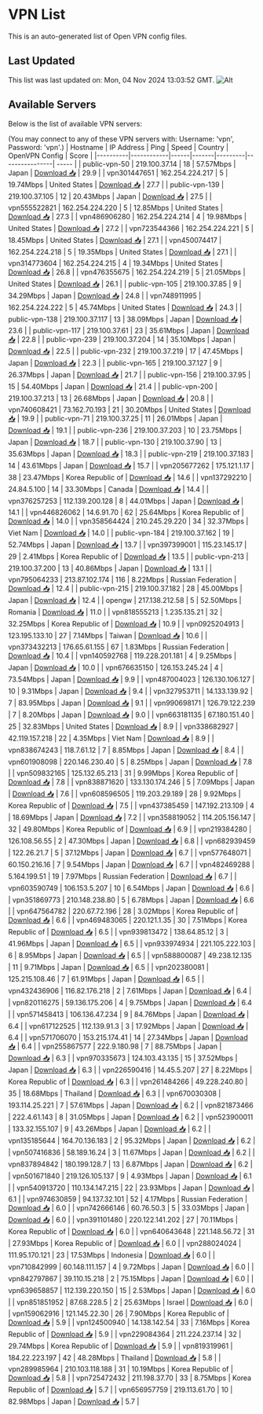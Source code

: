 # VPN List

This is an auto-generated list of Open VPN config files.

## Last Updated

This list was last updated on: Mon, 04 Nov 2024 13:03:52 GMT.
![Alt](https://repobeats.axiom.co/api/embed/186b98318ef1479477931607c1ad7d823f12451f.svg "Repobeats analytics image")

## Available Servers

Below is the list of available VPN servers:

(You may connect to any of these VPN servers with: Username: 'vpn', Password: 'vpn'.)
| Hostname | IP Address | Ping | Speed | Country | OpenVPN Config | Score |
|----------|------------|------|-------|---------|----------------| ----- |
| public-vpn-50 | 219.100.37.14 | 18 | 57.57Mbps | Japan | [Download 📥](./configs/server_0_JP.ovpn) | 29.9 |
| vpn301447651 | 162.254.224.217 | 5 | 19.74Mbps | United States | [Download 📥](./configs/server_1_US.ovpn) | 27.7 |
| public-vpn-139 | 219.100.37.105 | 12 | 20.43Mbps | Japan | [Download 📥](./configs/server_2_JP.ovpn) | 27.5 |
| vpn555522821 | 162.254.224.220 | 5 | 12.85Mbps | United States | [Download 📥](./configs/server_3_US.ovpn) | 27.3 |
| vpn486906280 | 162.254.224.214 | 4 | 19.98Mbps | United States | [Download 📥](./configs/server_4_US.ovpn) | 27.2 |
| vpn723544366 | 162.254.224.221 | 5 | 18.45Mbps | United States | [Download 📥](./configs/server_5_US.ovpn) | 27.1 |
| vpn450074417 | 162.254.224.218 | 5 | 19.35Mbps | United States | [Download 📥](./configs/server_6_US.ovpn) | 27.1 |
| vpn314773604 | 162.254.224.215 | 4 | 19.34Mbps | United States | [Download 📥](./configs/server_7_US.ovpn) | 26.8 |
| vpn476355675 | 162.254.224.219 | 5 | 21.05Mbps | United States | [Download 📥](./configs/server_8_US.ovpn) | 26.1 |
| public-vpn-105 | 219.100.37.85 | 9 | 34.29Mbps | Japan | [Download 📥](./configs/server_9_JP.ovpn) | 24.8 |
| vpn748911995 | 162.254.224.222 | 5 | 45.74Mbps | United States | [Download 📥](./configs/server_10_US.ovpn) | 24.3 |
| public-vpn-138 | 219.100.37.117 | 13 | 38.09Mbps | Japan | [Download 📥](./configs/server_11_JP.ovpn) | 23.6 |
| public-vpn-117 | 219.100.37.61 | 23 | 35.61Mbps | Japan | [Download 📥](./configs/server_12_JP.ovpn) | 22.8 |
| public-vpn-239 | 219.100.37.204 | 14 | 35.10Mbps | Japan | [Download 📥](./configs/server_13_JP.ovpn) | 22.5 |
| public-vpn-232 | 219.100.37.219 | 17 | 47.45Mbps | Japan | [Download 📥](./configs/server_14_JP.ovpn) | 22.3 |
| public-vpn-165 | 219.100.37.127 | 9 | 26.37Mbps | Japan | [Download 📥](./configs/server_15_JP.ovpn) | 21.7 |
| public-vpn-156 | 219.100.37.95 | 15 | 54.40Mbps | Japan | [Download 📥](./configs/server_16_JP.ovpn) | 21.4 |
| public-vpn-200 | 219.100.37.213 | 13 | 26.68Mbps | Japan | [Download 📥](./configs/server_17_JP.ovpn) | 20.8 |
| vpn740608421 | 73.162.70.193 | 21 | 30.20Mbps | United States | [Download 📥](./configs/server_18_US.ovpn) | 19.9 |
| public-vpn-71 | 219.100.37.25 | 11 | 26.01Mbps | Japan | [Download 📥](./configs/server_19_JP.ovpn) | 19.1 |
| public-vpn-236 | 219.100.37.203 | 10 | 23.75Mbps | Japan | [Download 📥](./configs/server_20_JP.ovpn) | 18.7 |
| public-vpn-130 | 219.100.37.90 | 13 | 35.63Mbps | Japan | [Download 📥](./configs/server_21_JP.ovpn) | 18.3 |
| public-vpn-219 | 219.100.37.183 | 14 | 43.61Mbps | Japan | [Download 📥](./configs/server_22_JP.ovpn) | 15.7 |
| vpn205677262 | 175.121.1.17 | 38 | 23.47Mbps | Korea Republic of | [Download 📥](./configs/server_23_KR.ovpn) | 14.6 |
| vpn137292210 | 24.84.5.100 | 14 | 33.30Mbps | Canada | [Download 📥](./configs/server_24_CA.ovpn) | 14.4 |
| vpn376257253 | 112.139.200.128 | 8 | 44.01Mbps | Japan | [Download 📥](./configs/server_25_JP.ovpn) | 14.1 |
| vpn446826062 | 14.6.91.70 | 62 | 25.64Mbps | Korea Republic of | [Download 📥](./configs/server_26_KR.ovpn) | 14.0 |
| vpn358564424 | 210.245.29.220 | 34 | 32.37Mbps | Viet Nam | [Download 📥](./configs/server_27_VN.ovpn) | 14.0 |
| public-vpn-184 | 219.100.37.162 | 19 | 52.74Mbps | Japan | [Download 📥](./configs/server_28_JP.ovpn) | 13.7 |
| vpn397399001 | 115.23.145.17 | 29 | 2.41Mbps | Korea Republic of | [Download 📥](./configs/server_29_KR.ovpn) | 13.5 |
| public-vpn-213 | 219.100.37.200 | 13 | 40.86Mbps | Japan | [Download 📥](./configs/server_30_JP.ovpn) | 13.1 |
| vpn795064233 | 213.87.102.174 | 116 | 8.22Mbps | Russian Federation | [Download 📥](./configs/server_31_RU.ovpn) | 12.4 |
| public-vpn-215 | 219.100.37.182 | 28 | 45.00Mbps | Japan | [Download 📥](./configs/server_32_JP.ovpn) | 12.4 |
| opengw | 217.138.212.58 | 5 | 52.50Mbps | Romania | [Download 📥](./configs/server_33_RO.ovpn) | 11.0 |
| vpn818555213 | 1.235.135.21 | 32 | 32.25Mbps | Korea Republic of | [Download 📥](./configs/server_34_KR.ovpn) | 10.9 |
| vpn0925204913 | 123.195.133.10 | 27 | 7.14Mbps | Taiwan | [Download 📥](./configs/server_35_TW.ovpn) | 10.6 |
| vpn373432213 | 176.65.61.155 | 67 | 1.83Mbps | Russian Federation | [Download 📥](./configs/server_36_RU.ovpn) | 10.4 |
| vpn140592768 | 119.228.201.181 | 4 | 9.25Mbps | Japan | [Download 📥](./configs/server_37_JP.ovpn) | 10.0 |
| vpn676635150 | 126.153.245.24 | 4 | 73.54Mbps | Japan | [Download 📥](./configs/server_38_JP.ovpn) | 9.9 |
| vpn487004023 | 126.130.106.127 | 10 | 9.31Mbps | Japan | [Download 📥](./configs/server_39_JP.ovpn) | 9.4 |
| vpn327953711 | 14.133.139.92 | 7 | 83.95Mbps | Japan | [Download 📥](./configs/server_40_JP.ovpn) | 9.1 |
| vpn990698171 | 126.79.122.239 | 7 | 8.20Mbps | Japan | [Download 📥](./configs/server_41_JP.ovpn) | 9.0 |
| vpn663181135 | 67.180.151.40 | 25 | 32.83Mbps | United States | [Download 📥](./configs/server_42_US.ovpn) | 8.9 |
| vpn338682927 | 42.119.157.218 | 22 | 4.35Mbps | Viet Nam | [Download 📥](./configs/server_43_VN.ovpn) | 8.9 |
| vpn838674243 | 118.7.61.12 | 7 | 8.85Mbps | Japan | [Download 📥](./configs/server_44_JP.ovpn) | 8.4 |
| vpn601908098 | 220.146.230.40 | 5 | 8.25Mbps | Japan | [Download 📥](./configs/server_45_JP.ovpn) | 7.8 |
| vpn509832165 | 125.132.65.213 | 31 | 9.99Mbps | Korea Republic of | [Download 📥](./configs/server_46_KR.ovpn) | 7.8 |
| vpn838871620 | 133.130.174.246 | 5 | 7.09Mbps | Japan | [Download 📥](./configs/server_47_JP.ovpn) | 7.6 |
| vpn608596505 | 119.203.29.189 | 28 | 9.92Mbps | Korea Republic of | [Download 📥](./configs/server_48_KR.ovpn) | 7.5 |
| vpn437385459 | 147.192.213.109 | 4 | 18.69Mbps | Japan | [Download 📥](./configs/server_49_JP.ovpn) | 7.2 |
| vpn358819052 | 114.205.156.147 | 32 | 49.80Mbps | Korea Republic of | [Download 📥](./configs/server_50_KR.ovpn) | 6.9 |
| vpn219384280 | 126.108.56.55 | 2 | 47.30Mbps | Japan | [Download 📥](./configs/server_51_JP.ovpn) | 6.8 |
| vpn682939459 | 122.26.21.7 | 5 | 37.12Mbps | Japan | [Download 📥](./configs/server_52_JP.ovpn) | 6.7 |
| vpn577648071 | 60.150.216.16 | 7 | 9.54Mbps | Japan | [Download 📥](./configs/server_53_JP.ovpn) | 6.7 |
| vpn482469288 | 5.164.199.51 | 19 | 7.97Mbps | Russian Federation | [Download 📥](./configs/server_54_RU.ovpn) | 6.7 |
| vpn603590749 | 106.153.5.207 | 10 | 6.54Mbps | Japan | [Download 📥](./configs/server_55_JP.ovpn) | 6.6 |
| vpn351869773 | 210.148.238.80 | 5 | 6.78Mbps | Japan | [Download 📥](./configs/server_56_JP.ovpn) | 6.6 |
| vpn647564782 | 220.67.72.196 | 28 | 3.02Mbps | Korea Republic of | [Download 📥](./configs/server_57_KR.ovpn) | 6.6 |
| vpn469483065 | 220.121.1.35 | 30 | 7.51Mbps | Korea Republic of | [Download 📥](./configs/server_58_KR.ovpn) | 6.5 |
| vpn939813472 | 138.64.85.12 | 3 | 41.96Mbps | Japan | [Download 📥](./configs/server_59_JP.ovpn) | 6.5 |
| vpn933974934 | 221.105.222.103 | 6 | 8.95Mbps | Japan | [Download 📥](./configs/server_60_JP.ovpn) | 6.5 |
| vpn588800087 | 49.238.12.135 | 11 | 9.71Mbps | Japan | [Download 📥](./configs/server_61_JP.ovpn) | 6.5 |
| vpn202380081 | 125.215.108.46 | 7 | 61.91Mbps | Japan | [Download 📥](./configs/server_62_JP.ovpn) | 6.5 |
| vpn432436906 | 116.82.176.218 | 2 | 7.61Mbps | Japan | [Download 📥](./configs/server_63_JP.ovpn) | 6.4 |
| vpn820116275 | 59.136.175.206 | 4 | 9.75Mbps | Japan | [Download 📥](./configs/server_64_JP.ovpn) | 6.4 |
| vpn571458413 | 106.136.47.234 | 9 | 84.76Mbps | Japan | [Download 📥](./configs/server_65_JP.ovpn) | 6.4 |
| vpn617122525 | 112.139.91.3 | 3 | 17.92Mbps | Japan | [Download 📥](./configs/server_66_JP.ovpn) | 6.4 |
| vpn571706070 | 153.215.174.41 | 14 | 27.34Mbps | Japan | [Download 📥](./configs/server_67_JP.ovpn) | 6.4 |
| vpn255867577 | 222.9.180.98 | 7 | 88.75Mbps | Japan | [Download 📥](./configs/server_68_JP.ovpn) | 6.3 |
| vpn970335673 | 124.103.43.135 | 15 | 37.52Mbps | Japan | [Download 📥](./configs/server_69_JP.ovpn) | 6.3 |
| vpn226590416 | 14.45.5.207 | 27 | 8.22Mbps | Korea Republic of | [Download 📥](./configs/server_70_KR.ovpn) | 6.3 |
| vpn261484266 | 49.228.240.80 | 35 | 18.68Mbps | Thailand | [Download 📥](./configs/server_71_TH.ovpn) | 6.3 |
| vpn670030308 | 193.114.25.221 | 7 | 57.61Mbps | Japan | [Download 📥](./configs/server_72_JP.ovpn) | 6.2 |
| vpn821873466 | 222.4.61.143 | 8 | 31.05Mbps | Japan | [Download 📥](./configs/server_73_JP.ovpn) | 6.2 |
| vpn523900011 | 133.32.155.107 | 9 | 43.26Mbps | Japan | [Download 📥](./configs/server_74_JP.ovpn) | 6.2 |
| vpn135185644 | 164.70.136.183 | 2 | 95.32Mbps | Japan | [Download 📥](./configs/server_75_JP.ovpn) | 6.2 |
| vpn507416836 | 58.189.16.24 | 3 | 11.67Mbps | Japan | [Download 📥](./configs/server_76_JP.ovpn) | 6.2 |
| vpn837894842 | 180.199.128.7 | 13 | 6.87Mbps | Japan | [Download 📥](./configs/server_77_JP.ovpn) | 6.2 |
| vpn501671840 | 219.126.105.137 | 9 | 4.93Mbps | Japan | [Download 📥](./configs/server_78_JP.ovpn) | 6.1 |
| vpn540913720 | 110.134.147.215 | 22 | 23.93Mbps | Japan | [Download 📥](./configs/server_79_JP.ovpn) | 6.1 |
| vpn974630859 | 94.137.32.101 | 52 | 4.17Mbps | Russian Federation | [Download 📥](./configs/server_80_RU.ovpn) | 6.0 |
| vpn742666146 | 60.76.50.3 | 5 | 33.03Mbps | Japan | [Download 📥](./configs/server_81_JP.ovpn) | 6.0 |
| vpn391101480 | 220.122.141.202 | 27 | 70.11Mbps | Korea Republic of | [Download 📥](./configs/server_82_KR.ovpn) | 6.0 |
| vpn640643648 | 221.148.56.72 | 31 | 27.93Mbps | Korea Republic of | [Download 📥](./configs/server_83_KR.ovpn) | 6.0 |
| vpn288024024 | 111.95.170.121 | 23 | 17.53Mbps | Indonesia | [Download 📥](./configs/server_84_ID.ovpn) | 6.0 |
| vpn710842999 | 60.148.111.157 | 4 | 9.72Mbps | Japan | [Download 📥](./configs/server_85_JP.ovpn) | 6.0 |
| vpn842797867 | 39.110.15.218 | 2 | 75.15Mbps | Japan | [Download 📥](./configs/server_86_JP.ovpn) | 6.0 |
| vpn639658857 | 112.139.220.150 | 15 | 2.53Mbps | Japan | [Download 📥](./configs/server_87_JP.ovpn) | 6.0 |
| vpn851851952 | 87.68.228.5 | 2 | 25.63Mbps | Israel | [Download 📥](./configs/server_88_IL.ovpn) | 6.0 |
| vpn159062916 | 121.145.22.30 | 26 | 7.90Mbps | Korea Republic of | [Download 📥](./configs/server_89_KR.ovpn) | 5.9 |
| vpn124500940 | 14.138.142.54 | 33 | 7.16Mbps | Korea Republic of | [Download 📥](./configs/server_90_KR.ovpn) | 5.9 |
| vpn229084364 | 211.224.237.14 | 32 | 29.74Mbps | Korea Republic of | [Download 📥](./configs/server_91_KR.ovpn) | 5.9 |
| vpn819319961 | 184.22.223.197 | 42 | 48.28Mbps | Thailand | [Download 📥](./configs/server_92_TH.ovpn) | 5.8 |
| vpn289985964 | 210.103.118.188 | 31 | 10.19Mbps | Korea Republic of | [Download 📥](./configs/server_93_KR.ovpn) | 5.8 |
| vpn725472432 | 211.198.37.70 | 33 | 8.75Mbps | Korea Republic of | [Download 📥](./configs/server_94_KR.ovpn) | 5.7 |
| vpn656957759 | 219.113.61.70 | 10 | 82.98Mbps | Japan | [Download 📥](./configs/server_95_JP.ovpn) | 5.7 |
